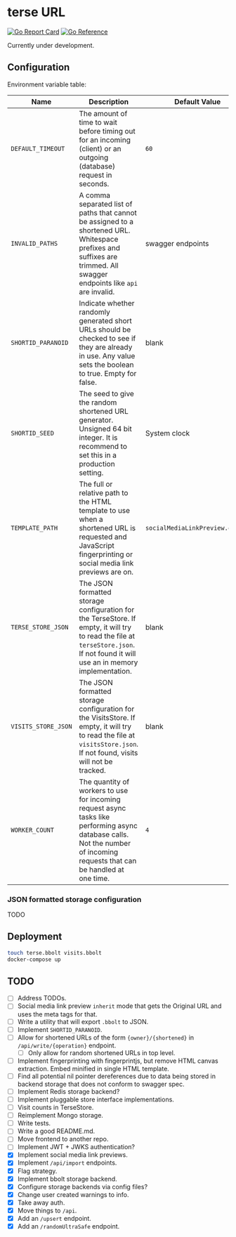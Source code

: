# terse URL

[![Go Report Card](https://goreportcard.com/badge/github.com/MicahParks/terse-URL)](https://goreportcard.com/report/github.com/MicahParks/terse-URL) [![Go Reference](https://pkg.go.dev/badge/github.com/MicahParks/terse-URL.svg)](https://pkg.go.dev/github.com/MicahParks/terse-URL)

Currently under development.

## Configuration

Environment variable table:

|Name               |Description                                                                                                                                                                    |Default Value                  |Example Value                                |
|-------------------|-------------------------------------------------------------------------------------------------------------------------------------------------------------------------------|-------------------------------|---------------------------------------------|
|`DEFAULT_TIMEOUT`  |The amount of time to wait before timing out for an incoming (client) or an outgoing (database) request in seconds.                                                            |`60`                           |`180`                                        |
|`INVALID_PATHS`    |A comma separated list of paths that cannot be assigned to a shortened URL. Whitespace prefixes and suffixes are trimmed. All swagger endpoints like `api` are invalid.        |swagger endpoints              |`ready ,live, v2`                            |
|`SHORTID_PARANOID` |Indicate whether randomly generated short URLs should be checked to see if they are already in use. Any value sets the boolean to true. Empty for false.                       |blank                          |`true`                                       |
|`SHORTID_SEED`     |The seed to give the random shortened URL generator. Unsigned 64 bit integer. It is recommend to set this in a production setting.                                             |System clock                   |`2301015`                                    |
|`TEMPLATE_PATH`    |The full or relative path to the HTML template to use when a shortened URL is requested and JavaScript fingerprinting or social media link previews are on.                    |`socialMediaLinkPreview.gohtml`|`customTemplate.gohtml`                      |
|`TERSE_STORE_JSON` |The JSON formatted storage configuration for the TerseStore. If empty, it will try to read the file at `terseStore.json`. If not found it will use an in memory implementation.|blank                          |`{"type":"bbolt","bboltPath":"terse.bbolt"}` |
|`VISITS_STORE_JSON`|The JSON formatted storage configuration for the VisitsStore. If empty, it will try to read the file at `visitsStore.json`. If not found, visits will not be tracked.          |blank                          |`{"type":"bbolt","bboltPath":"visits.bbolt"}`|
|`WORKER_COUNT`     |The quantity of workers to use for incoming request async tasks like performing async database calls. Not the number of incoming requests that can be handled at one time.     |`4`                            |`10`                                         |

### JSON formatted storage configuration

TODO

## Deployment
```bash
touch terse.bbolt visits.bbolt
docker-compose up
```

## TODO

- [ ] Address TODOs.
- [ ] Social media link preview `inherit` mode that gets the Original URL and uses the meta tags for that.
- [ ] Write a utility that will export `.bbolt` to JSON.
- [ ] Implement `SHORTID_PARANOID`.
- [ ] Allow for shortened URLs of the form `{owner}/{shortened}` in `/api/write/{operation}` endpoint.
  - [ ] Only allow for random shortened URLs in top level.
- [ ] Implement fingerprinting with fingerprintjs, but remove HTML canvas extraction. Embed minified in single HTML
  template.
- [ ] Find all potential nil pointer dereferences due to data being stored in backend storage that does not conform to
  swagger spec.
- [ ] Implement Redis storage backend?
- [ ] Implement pluggable store interface implementations.
- [ ] Visit counts in TerseStore.
- [ ] Reimplement Mongo storage.
- [ ] Write tests.
- [ ] Write a good README.md.
- [ ] Move frontend to another repo.
- [ ] Implement JWT + JWKS authentication?
- [x] Implement social media link previews.
- [x] Implement `/api/import` endpoints.
- [x] Flag strategy.
- [x] Implement bbolt storage backend.
- [x] Configure storage backends via config files?
- [x] Change user created warnings to info.
- [x] Take away auth.
- [x] Move things to `/api`.
- [x] Add an `/upsert` endpoint.
- [x] Add an `/randomUltraSafe` endpoint.
